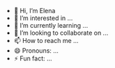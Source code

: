 - 👋 Hi, I’m Elena
- 👀 I’m interested in ...
- 🌱 I’m currently learning ...
- 💞️ I’m looking to collaborate on ...
- 📫 How to reach me ...
- 😄 Pronouns: ...
- ⚡ Fun fact: ...

<!---
lenakshv/lenakshv is a ✨ special ✨ repository because its `README.md` (this file) appears on your GitHub profile.
You can click the Preview link to take a look at your changes.
--->
